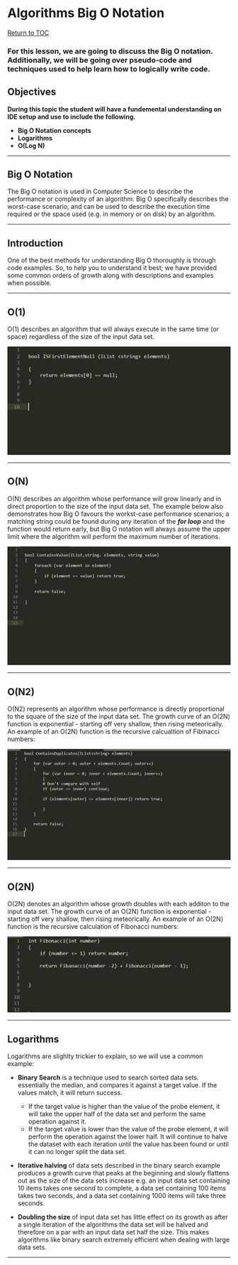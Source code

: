 # Algorithms Big O Notation

<a href="https://github.com/CyberTrainingUSAF/04-IDE-s-and-Algorithms-Pt.-1/blob/master/00-Table-of-Contents.md" rel="Return to TOC"> Return to TOC </a>


### For this lesson, we are going to discuss the Big O notation. Additionally, we will be going over pseudo-code and techniques used to help learn how to logically write code.


## Objectives

**During this topic the student will have a fundemental understanding on IDE setup and use to include the following.**
* **Big O Notation concepts**
* **Logarithms**
* **O(Log N)**

---

## Big O Notation

The Big O notation is used in Computer Science to describe the performance or complexity of an algorithm.
Big O specifically describes the worst-case scenario, and can be used to describe the execution time required or the space used (e.g. in memory or on disk) by an algorithm.

---

## Introduction

One of the best methods for understanding Big O thoroughly is through code examples.  So, to help you to understand it best; we have provided some common orders of growth along with descriptions and examples when possible.

---

## O(1)

O(1) describes an algorithm that will always execute in the same time (or space) regardless of the size of the input data set.

![](/assets/big_O_01.png)

---

## O(N)

O(N) describes an algorithm whose performance will grow linearly and in direct proportion to the size of the input data set.  The example below also demonstrates how Big O favours the workst-case performance scenarios; a matching string could be found during any iteration of the ***for loop*** and the function would return early, but Big O notation will always assume the upper limit where the algorithm will perform the maximum number of iterations.

![](/assets/big_O_02.png)

---

## O(N2)

O(N2) represents an algorithm whose performance is directly proportional to the square of the size of the input data set. The growth curve of an O(2N) function is exponential - starting off very shallow, then rising meteorically.  An example of an O(2N) function is the recursive calcualtion of Fibinacci numbers:

![](/assets/big_O_03.png)

---

## O(2N)

O(2N) denotes an algorithm whose growth doubles with each additon to the input data set. The growth curve of an O(2N) function is exponential - starting off very shallow, then rising meteorically. An example of an O(2N) function is the recursive calculation of Fibonacci numbers:

![](/assets/big_O_04.png)

---

## Logarithms

Logarithms are slighlty trickier to explain, so we will use a common example:
* **Binary Search** is a technique used to search sorted data sets. essentially the median, and compares it against a target value.
If the values match, it will return success.  
  * If the target value is higher than the value of the probe element, it will take the upper half of the data set and perform the same operation against it.
  * If the target value is lower than the value of the probe element, it will perform the operation against the lower half.  It will continue to halve the dataset with each iteration until the value has been found or until it can no longer split the data set.
  
* **Iterative halving** of data sets described in the binary search example produces a growth curve that peaks at the beginning and slowly flattens out as the size of the data sets increase e.g. an input data set containing 10 items takes one second to complete, a data set containing 100 items takes two seconds, and a data set containing 1000 items will take three seconds.

* **Doubling the size** of input data set has little effect on its growth as after a single iteration of the algorithms the data set will be halved and therefore on a par with an input data set half the size.  This makes algorithms like binary search extremely efficient when dealing with large data sets.

---
